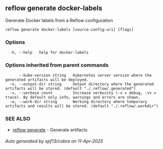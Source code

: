 ## reflow generate docker-labels

Generate Docker labels from a Reflow configuration

```
reflow generate docker-labels [source-config-uri] [flags]
```

### Options

```
  -h, --help   help for docker-labels
```

### Options inherited from parent commands

```
      --kube-version string   Kubernetes server version where the generated artifacts will be deployed.
  -o, --output-dir string     Output directory where the generated artifacts will be stored. (default "./.reflow/.generated")
  -v, --verbose count         Increase verbosity (-v = debug, -vv = trace). By default only info, warnings and errors are shown.
  -w, --work-dir string       Working directory where temporary artifacts and results will be stored. (default "./.reflow/.workdir")
```

### SEE ALSO

* [reflow generate](reflow_generate.md)	 - Generate artifacts

###### Auto generated by spf13/cobra on 11-Apr-2025
